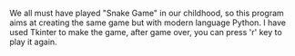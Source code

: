 We all must have played "Snake Game" in our childhood, so this program aims at creating the same game but with modern language Python. I have used Tkinter to make the game, after game over, you can press 'r' key to play it again.
